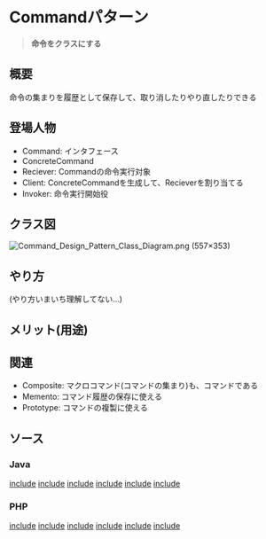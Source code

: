 # Commandパターン

> **命令をクラスにする**

## 概要

命令の集まりを履歴として保存して、取り消したりやり直したりできる

## 登場人物

- Command: インタフェース
- ConcreteCommand
- Reciever: Commandの命令実行対象
- Client: ConcreteCommandを生成して、Recieverを割り当てる
- Invoker: 命令実行開始役

## クラス図

![Command\_Design\_Pattern\_Class\_Diagram\.png \(557×353\)](https://upload.wikimedia.org/wikipedia/commons/8/8e/Command_Design_Pattern_Class_Diagram.png)

## やり方

(やり方いまいち理解してない...)

## メリット(用途)

## 関連

- Composite: マクロコマンド(コマンドの集まり)も、コマンドである
- Memento: コマンド履歴の保存に使える
- Prototype: コマンドの複製に使える

## ソース

### Java

[include](../../patterns/dpsrc_2009-10-10/src/Command/Sample/command/Command.java)
[include](../../patterns/dpsrc_2009-10-10/src/Command/Sample/command/MacroCommand.java)
[include](../../patterns/dpsrc_2009-10-10/src/Command/Sample/drawer/Drawable.java)
[include](../../patterns/dpsrc_2009-10-10/src/Command/Sample/drawer/DrawCommand.java)
[include](../../patterns/dpsrc_2009-10-10/src/Command/Sample/drawer/DrawCanvas.java)
[include](../../patterns/dpsrc_2009-10-10/src/Command/Sample/Main.java)

### PHP

[include](../../patterns/Command/ShellCommand.php)
[include](../../patterns/Command/MakeDirectoryCommand.php)
[include](../../patterns/Command/RemoveDirectoryCommand.php)
[include](../../patterns/Command/ShellScript.php)
[include](../../patterns/Command/FileSystem.php)
[include](../../patterns/Command/index.php)
